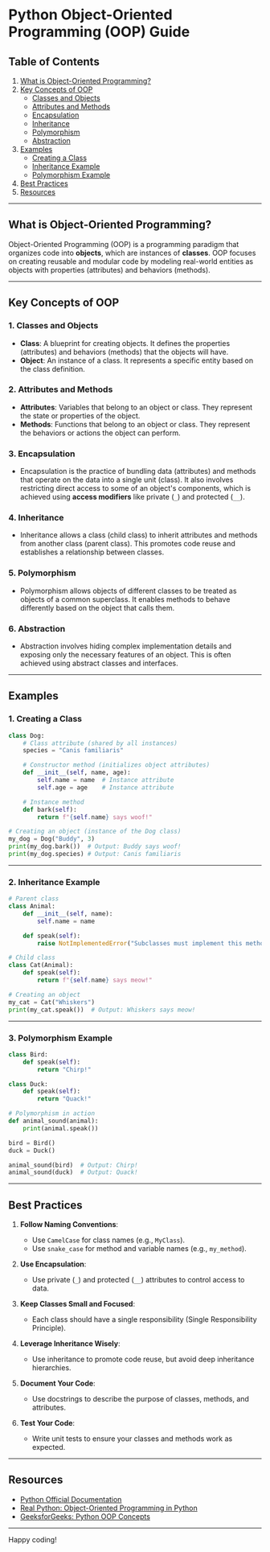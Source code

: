 # Python Object-Oriented Programming (OOP) Guide

## Table of Contents
1. [What is Object-Oriented Programming?](#what-is-object-oriented-programming)
2. [Key Concepts of OOP](#key-concepts-of-oop)
   - [Classes and Objects](#classes-and-objects)
   - [Attributes and Methods](#attributes-and-methods)
   - [Encapsulation](#encapsulation)
   - [Inheritance](#inheritance)
   - [Polymorphism](#polymorphism)
   - [Abstraction](#abstraction)
3. [Examples](#examples)
   - [Creating a Class](#creating-a-class)
   - [Inheritance Example](#inheritance-example)
   - [Polymorphism Example](#polymorphism-example)
4. [Best Practices](#best-practices)
5. [Resources](#resources)

---

## What is Object-Oriented Programming?
Object-Oriented Programming (OOP) is a programming paradigm that organizes code into **objects**, which are instances of **classes**. OOP focuses on creating reusable and modular code by modeling real-world entities as objects with properties (attributes) and behaviors (methods).

---

## Key Concepts of OOP

### 1. **Classes and Objects**
- **Class**: A blueprint for creating objects. It defines the properties (attributes) and behaviors (methods) that the objects will have.
- **Object**: An instance of a class. It represents a specific entity based on the class definition.

### 2. **Attributes and Methods**
- **Attributes**: Variables that belong to an object or class. They represent the state or properties of the object.
- **Methods**: Functions that belong to an object or class. They represent the behaviors or actions the object can perform.

### 3. **Encapsulation**
- Encapsulation is the practice of bundling data (attributes) and methods that operate on the data into a single unit (class). It also involves restricting direct access to some of an object's components, which is achieved using **access modifiers** like private (`_`) and protected (`__`).

### 4. **Inheritance**
- Inheritance allows a class (child class) to inherit attributes and methods from another class (parent class). This promotes code reuse and establishes a relationship between classes.

### 5. **Polymorphism**
- Polymorphism allows objects of different classes to be treated as objects of a common superclass. It enables methods to behave differently based on the object that calls them.

### 6. **Abstraction**
- Abstraction involves hiding complex implementation details and exposing only the necessary features of an object. This is often achieved using abstract classes and interfaces.

---

## Examples

### 1. **Creating a Class**
```python
class Dog:
    # Class attribute (shared by all instances)
    species = "Canis familiaris"

    # Constructor method (initializes object attributes)
    def __init__(self, name, age):
        self.name = name  # Instance attribute
        self.age = age    # Instance attribute

    # Instance method
    def bark(self):
        return f"{self.name} says woof!"

# Creating an object (instance of the Dog class)
my_dog = Dog("Buddy", 3)
print(my_dog.bark())  # Output: Buddy says woof!
print(my_dog.species) # Output: Canis familiaris
```

---

### 2. **Inheritance Example**
```python
# Parent class
class Animal:
    def __init__(self, name):
        self.name = name

    def speak(self):
        raise NotImplementedError("Subclasses must implement this method")

# Child class
class Cat(Animal):
    def speak(self):
        return f"{self.name} says meow!"

# Creating an object
my_cat = Cat("Whiskers")
print(my_cat.speak())  # Output: Whiskers says meow!
```

---

### 3. **Polymorphism Example**
```python
class Bird:
    def speak(self):
        return "Chirp!"

class Duck:
    def speak(self):
        return "Quack!"

# Polymorphism in action
def animal_sound(animal):
    print(animal.speak())

bird = Bird()
duck = Duck()

animal_sound(bird)  # Output: Chirp!
animal_sound(duck)  # Output: Quack!
```

---

## Best Practices
1. **Follow Naming Conventions**:
   - Use `CamelCase` for class names (e.g., `MyClass`).
   - Use `snake_case` for method and variable names (e.g., `my_method`).

2. **Use Encapsulation**:
   - Use private (`_`) and protected (`__`) attributes to control access to data.

3. **Keep Classes Small and Focused**:
   - Each class should have a single responsibility (Single Responsibility Principle).

4. **Leverage Inheritance Wisely**:
   - Use inheritance to promote code reuse, but avoid deep inheritance hierarchies.

5. **Document Your Code**:
   - Use docstrings to describe the purpose of classes, methods, and attributes.

6. **Test Your Code**:
   - Write unit tests to ensure your classes and methods work as expected.

---

## Resources
- [Python Official Documentation](https://docs.python.org/3/tutorial/classes.html)
- [Real Python: Object-Oriented Programming in Python](https://realpython.com/python3-object-oriented-programming/)
- [GeeksforGeeks: Python OOP Concepts](https://www.geeksforgeeks.org/python-oops-concepts/)

---

Happy coding!
